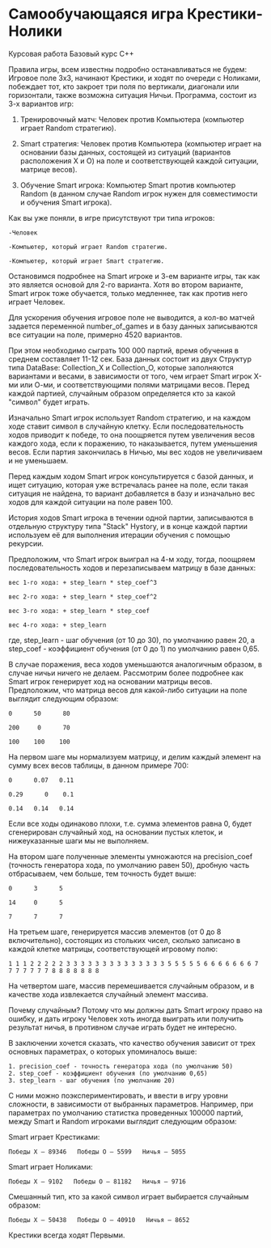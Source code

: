 # Самообучающаяся игра Крестики-Нолики
Курсовая работа Базовый курс С++

Правила игры, всем известны подробно останавливаться не будем: Игровое поле 3х3, начинают Крестики, и ходят по очереди с Ноликами, побеждает тот, кто закроет три поля по вертикали, 
диагонали или горизонтали, также возможна ситуация Ничьи.
Программа, состоит из 3-х вариантов игр:
	
1. Тренировочный матч: Человек против Компьютера (компьютер играет Random стратегию).
	
2. Smart стратегия: Человек против Компьютера (компьютер играет на основании базы данных, состоящей из ситуаций (вариантов расположения X и О) на поле и соответствующей каждой ситуации, матрице весов).
	
3. Обучение Smart игрока: Компьютер Smart против компьютер Random (в данном случае Random игрок нужен для совместимости и обучения Smart игрока).

Как вы уже поняли, в игре присутствуют три типа игроков:

	-Человек

	-Компьютер, который играет Random стратегию.

	-Компьютер, который играет Smart стратегию.

Остановимся подробнее на Smart игроке и 3-ем варианте игры, так как это является основой для 2-го варианта. Хотя во втором варианте, Smart игрок тоже обучается, только медленнее, так как против него играет Человек. 

Для ускорения обучения игровое поле не выводится, а кол-во матчей задается переменной number_of_games и в базу данных записываются все ситуации на поле, примерно 4520 вариантов. 

При этом необходимо сыграть 100 000 партий, время обучения в среднем составляет 11-12 сек. База данных состоит из двух Структур типа DataBase: Collection_X и Collection_O, которые заполняются вариантами и весами, в зависимости от того, чем играет Smart игрок Х-ми или О-ми, и соответствующими полями матрицами весов. Перед каждой партией, случайным образом определяется кто за какой "символ" будет играть.

Изначально Smart игрок использует Random стратегию, и на каждом ходе ставит символ в случайную клетку. Если последовательность ходов приводит к победе, то она поощряется путем увеличения весов каждого хода, если к поражению, то наказывается, путем уменьшения весов. Если партия закончилась в Ничью, мы вес ходов не увеличиваем и не уменьшаем.

Перед каждым ходом Smart игрок консультируется с базой данных, и ищет ситуацию, которая уже встречалась ранее на поле, если такая ситуация не найдена, то вариант добавляется в базу и изначально вес ходов для каждой ситуации на поле равен 100.

История ходов Smart игрока в течении одной партии, записываются в отдельную структуру типа "Stack" Hystory, и в конце каждой партии используем её для выполнения итерации обучения с помощью рекурсии.  

Предположим, что Smart игрок выиграл на 4-м ходу, тогда, поощряем последовательность ходов и перезаписываем матрицу в базе данных:

	вес 1-го хода: + step_learn * step_coef^3 

	вес 2-го хода: + step_learn * step_coef^2

	вес 3-го хода: + step_learn * step_coef

	вес 4-го хода: + step_learn

где, step_learn - шаг обучения (от 10 до 30), по умолчанию равен 20, а step_coef - коэффициент обучения (от 0 до 1) по умолчанию равен 0,65.

В случае поражения, веса ходов уменьшаются аналогичным образом, в случае ничьи ничего не делаем. Рассмотрим более подробнее как Smart игрок генерирует ход на основании матрицы весов. Предположим, что матрица весов для какой-либо ситуации на поле выглядит следующим образом:
  
	0      50      80

	200     0      70

	100    100    100
На первом шаге мы нормализуем матрицу, и делим каждый элемент на сумму всех весов таблицы, в данном примере 700:

	0      0.07   0.11

	0.29      0    0.1
	
	0.14   0.14   0.14
Если все ходы одинаково плохи, т.е. сумма элементов равна 0, будет сгенерирован случайный ход, на основании пустых клеток, и нижеуказанные шаги мы не выполняем.

На втором шаге полученные элементы умножаются на precision_coef (точность генератора хода, по умолчанию равен 50), дробную часть отбрасываем, чем больше, тем точность будет выше:
 
 	0      3      5

	14     0      5
 
 	7      7      7
На третьем шаге, генерируется массив элементов (от 0 до 8 включительно), состоящих из стольких чисел, сколько записано в каждой клетке матрицы, соответствующей игровому полю:

	1 1 1 2 2 2 2 2 3 3 3 3 3 3 3 3 3 3 3 3 3 3 5 5 5 5 5 6 6 6 6 6 6 6 7 7 7 7 7 7 7 8 8 8 8 8 8 8 

На четвертом шаге, массив перемешивается случайным образом, и в качестве хода извлекается случайный элемент массива.

Почему случайным? Потому что мы должны дать Smart игроку право на ошибку, и дать игроку Человек хоть иногда выиграть или получить результат ничья, в противном случае играть будет не интересно. 

В заключении хочется сказать, что качество обучения зависит от трех основных параметрах, о которых упоминалось выше:

	1. precision_coef - точность генератора хода (по умолчанию 50)
	2. step_coef - коэффициент обучения (по умолчанию 0,65)
	3. step_learn - шаг обучения (по умолчанию 20)

С ними можно поэкспериментировать, и ввести в игру уровни сложности, в зависимости от выбранных параметров. Например, при параметрах по умолчанию статистка проведенных 100000 партий, между Smart и Random игроками выглядит следующим образом:

Smart играет Крестиками:

	Победы X – 89346   Победы O – 5599   Ничья – 5055

Smart играет Ноликами:

	Победы X – 9102   Победы O – 81182   Ничья – 9716

Смешанный тип, кто за какой символ играет выбирается случайным образом:

	Победы X – 50438   Победы O – 40910   Ничья – 8652

Крестики всегда ходят Первыми.

